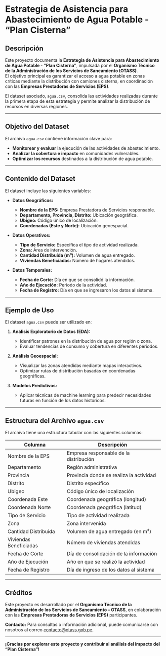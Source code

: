 # Estrategia de Asistencia para Abastecimiento de Agua Potable - “Plan Cisterna”

## Descripción

Este proyecto documenta la **Estrategia de Asistencia para Abastecimiento de Agua Potable - “Plan Cisterna”**, impulsada por el **Organismo Técnico de la Administración de los Servicios de Saneamiento (OTASS)**.  
El objetivo principal es garantizar el acceso a agua potable en zonas críticas mediante la distribución con camiones cisterna, en coordinación con las **Empresas Prestadoras de Servicios (EPS)**.

El dataset asociado, `agua.csv`, consolida las actividades realizadas durante la primera etapa de esta estrategia y permite analizar la distribución de recursos en diversas regiones.

---

## Objetivo del Dataset

El archivo `agua.csv` contiene información clave para:

- **Monitorear y evaluar** la ejecución de las actividades de abastecimiento.
- **Analizar la cobertura e impacto** en comunidades vulnerables.
- **Optimizar los recursos** destinados a la distribución de agua potable.

---

## Contenido del Dataset

El dataset incluye las siguientes variables:

- **Datos Geográficos:**
  - **Nombre de la EPS:** Empresa Prestadora de Servicios responsable.
  - **Departamento, Provincia, Distrito:** Ubicación geográfica.
  - **Ubigeo:** Código único de localización.
  - **Coordenadas (Este y Norte):** Ubicación geoespacial.

- **Datos Operativos:**
  - **Tipo de Servicio:** Especifica el tipo de actividad realizada.
  - **Zona:** Área de intervención.
  - **Cantidad Distribuida (m³):** Volumen de agua entregado.
  - **Viviendas Beneficiadas:** Número de hogares atendidos.

- **Datos Temporales:**
  - **Fecha de Corte:** Día en que se consolidó la información.
  - **Año de Ejecución:** Periodo de la actividad.
  - **Fecha de Registro:** Día en que se ingresaron los datos al sistema.

---

## Ejemplo de Uso

El dataset `agua.csv` puede ser utilizado en:

1. **Análisis Exploratorio de Datos (EDA):**  
   - Identificar patrones en la distribución de agua por región o zona.  
   - Evaluar tendencias de consumo y cobertura en diferentes periodos.

2. **Análisis Geoespacial:**  
   - Visualizar las zonas atendidas mediante mapas interactivos.  
   - Optimizar rutas de distribución basadas en coordenadas geográficas.

3. **Modelos Predictivos:**  
   - Aplicar técnicas de machine learning para predecir necesidades futuras en función de los datos históricos.

---

## Estructura del Archivo `agua.csv`

El archivo tiene una estructura tabular con las siguientes columnas:

| Columna                 | Descripción                                        |
|-------------------------|----------------------------------------------------|
| Nombre de la EPS        | Empresa responsable de la distribución             |
| Departamento            | Región administrativa                              |
| Provincia               | Provincia donde se realiza la actividad           |
| Distrito                | Distrito específico                               |
| Ubigeo                  | Código único de localización                      |
| Coordenada Este         | Coordenada geográfica (longitud)                  |
| Coordenada Norte        | Coordenada geográfica (latitud)                   |
| Tipo de Servicio        | Tipo de actividad realizada                       |
| Zona                    | Zona intervenida                                  |
| Cantidad Distribuida    | Volumen de agua entregado (en m³)                 |
| Viviendas Beneficiadas  | Número de viviendas atendidas                     |
| Fecha de Corte          | Día de consolidación de la información            |
| Año de Ejecución        | Año en que se realizó la actividad                |
| Fecha de Registro       | Día de ingreso de los datos al sistema            |

---

## Créditos

Este proyecto es desarrollado por el **Organismo Técnico de la Administración de los Servicios de Saneamiento – OTASS**, en colaboración con las **Empresas Prestadoras de Servicios (EPS)** participantes.

**Contacto:** Para consultas o información adicional, puede comunicarse con nosotros al correo [contacto@otass.gob.pe](mailto:contacto@otass.gob.pe).

---

**¡Gracias por explorar este proyecto y contribuir al análisis del impacto del “Plan Cisterna”!**
